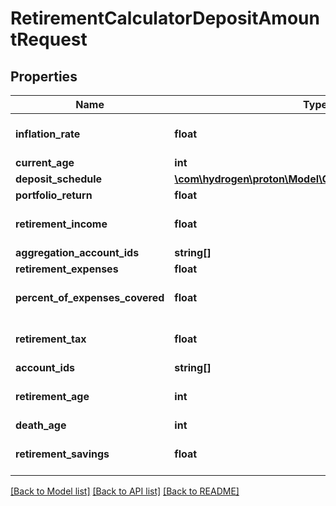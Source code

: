# RetirementCalculatorDepositAmountRequest

## Properties
Name | Type | Description | Notes
------------ | ------------- | ------------- | -------------
**inflation_rate** | **float** |  | [optional] [default to 0.0]
**current_age** | **int** |  | 
**deposit_schedule** | [**\com\hydrogen\proton\Model\CalculatorDepositSchedule**](CalculatorDepositSchedule.md) |  | [optional] 
**portfolio_return** | **float** |  | 
**retirement_income** | **float** |  | [optional] [default to 0.0]
**aggregation_account_ids** | **string[]** |  | [optional] 
**retirement_expenses** | **float** |  | 
**percent_of_expenses_covered** | **float** |  | [optional] [default to 1.0]
**retirement_tax** | **float** |  | [optional] [default to 0.0]
**account_ids** | **string[]** |  | [optional] 
**retirement_age** | **int** |  | [optional] [default to 65]
**death_age** | **int** |  | 
**retirement_savings** | **float** |  | [optional] [default to 0.0]

[[Back to Model list]](../README.md#documentation-for-models) [[Back to API list]](../README.md#documentation-for-api-endpoints) [[Back to README]](../README.md)


